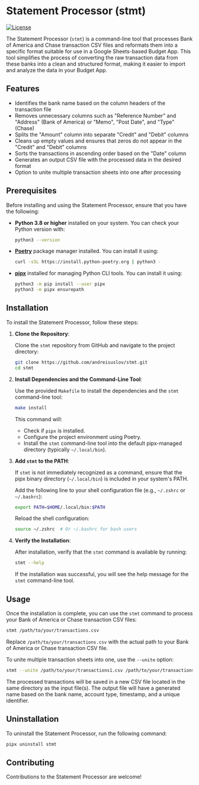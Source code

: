 
# Statement Processor (stmt)

[![License](https://img.shields.io/badge/license-MIT-blue.svg)](https://opensource.org/licenses/MIT)

The Statement Processor (`stmt`) is a command-line tool that processes Bank of America and Chase transaction CSV files and reformats them into a specific format suitable for use in a Google Sheets-based Budget App. This tool simplifies the process of converting the raw transaction data from these banks into a clean and structured format, making it easier to import and analyze the data in your Budget App.

## Features

- Identifies the bank name based on the column headers of the transaction file
- Removes unnecessary columns such as "Reference Number" and "Address" (Bank of America) or "Memo", "Post Date", and "Type" (Chase)
- Splits the "Amount" column into separate "Credit" and "Debit" columns
- Cleans up empty values and ensures that zeros do not appear in the "Credit" and "Debit" columns
- Sorts the transactions in ascending order based on the "Date" column
- Generates an output CSV file with the processed data in the desired format
- Option to unite multiple transaction sheets into one after processing

## Prerequisites

Before installing and using the Statement Processor, ensure that you have the following:

- **Python 3.8 or higher** installed on your system. You can check your Python version with:
  ```bash
  python3 --version
  ```
- [**Poetry**](https://python-poetry.org/) package manager installed. You can install it using:
  ```bash
  curl -sSL https://install.python-poetry.org | python3 -
  ```
- [**pipx**](https://pypa.github.io/pipx/) installed for managing Python CLI tools. You can install it using:
  ```bash
  python3 -m pip install --user pipx
  python3 -m pipx ensurepath
  ```

## Installation

To install the Statement Processor, follow these steps:

1. **Clone the Repository**:

   Clone the `stmt` repository from GitHub and navigate to the project directory:
   ```bash
   git clone https://github.com/andreisuslov/stmt.git
   cd stmt
   ```

2. **Install Dependencies and the Command-Line Tool**:

   Use the provided `Makefile` to install the dependencies and the `stmt` command-line tool:
   ```bash
   make install
   ```

   This command will:
   - Check if `pipx` is installed.
   - Configure the project environment using Poetry.
   - Install the `stmt` command-line tool into the default pipx-managed directory (typically `~/.local/bin`).

3. **Add `stmt` to the PATH**:

   If `stmt` is not immediately recognized as a command, ensure that the pipx binary directory (`~/.local/bin`) is included in your system's PATH.

   Add the following line to your shell configuration file (e.g., `~/.zshrc` or `~/.bashrc`):
   ```bash
   export PATH=$HOME/.local/bin:$PATH
   ```

   Reload the shell configuration:
   ```bash
   source ~/.zshrc  # Or ~/.bashrc for bash users
   ```

4. **Verify the Installation**:

   After installation, verify that the `stmt` command is available by running:
   ```bash
   stmt --help
   ```

   If the installation was successful, you will see the help message for the `stmt` command-line tool.


## Usage

Once the installation is complete, you can use the `stmt` command to process your Bank of America or Chase transaction CSV files:

```bash
stmt /path/to/your/transactions.csv
```

Replace `/path/to/your/transactions.csv` with the actual path to your Bank of America or Chase transaction CSV file.

To unite multiple transaction sheets into one, use the `--unite` option:

```bash
stmt --unite /path/to/your/transactions1.csv /path/to/your/transactions2.csv
```

The processed transactions will be saved in a new CSV file located in the same directory as the input file(s). The output file will have a generated name based on the bank name, account type, timestamp, and a unique identifier.

## Uninstallation

To uninstall the Statement Processor, run the following command:

```bash
pipx uninstall stmt
```

## Contributing

Contributions to the Statement Processor are welcome!
